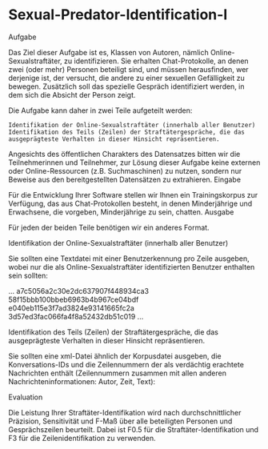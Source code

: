 # Sexual-Predator-Identification-I
Aufgabe

Das Ziel dieser Aufgabe ist es, Klassen von Autoren, nämlich Online-Sexualstraftäter, zu identifizieren. Sie erhalten Chat-Protokolle, an denen zwei (oder mehr) Personen beteiligt sind, und müssen herausfinden, wer derjenige ist, der versucht, die andere zu einer sexuellen Gefälligkeit zu bewegen. Zusätzlich soll das spezielle Gespräch identifiziert werden, in dem sich die Absicht der Person zeigt.

Die Aufgabe kann daher in zwei Teile aufgeteilt werden:

    Identifikation der Online-Sexualstraftäter (innerhalb aller Benutzer)
    Identifikation des Teils (Zeilen) der Straftätergespräche, die das ausgeprägteste Verhalten in dieser Hinsicht repräsentieren.

Angesichts des öffentlichen Charakters des Datensatzes bitten wir die Teilnehmerinnen und Teilnehmer, zur Lösung dieser Aufgabe keine externen oder Online-Ressourcen (z.B. Suchmaschinen) zu nutzen, sondern nur Beweise aus den bereitgestellten Datensätzen zu extrahieren.
Eingabe

Für die Entwicklung Ihrer Software stellen wir Ihnen ein Trainingskorpus zur Verfügung, das aus Chat-Protokollen besteht, in denen Minderjährige und Erwachsene, die vorgeben, Minderjährige zu sein, chatten.
Ausgabe

Für jeden der beiden Teile benötigen wir ein anderes Format.

Identifikation der Online-Sexualstraftäter (innerhalb aller Benutzer)

Sie sollten eine Textdatei mit einer Benutzerkennung pro Zeile ausgeben, wobei nur die als Online-Sexualstraftäter identifizierten Benutzer enthalten sein sollten:

...
a7c5056a2c30e2dc637907f448934ca3
58f15bbb100bbeb6963b4b967ce04bdf
e040eb115e3f7ad3824e93141665fc2a
3d57ed3fac066fa4f8a52432db51c019
...

Identifikation des Teils (Zeilen) der Straftätergespräche, die das ausgeprägteste Verhalten in dieser Hinsicht repräsentieren.

Sie sollten eine xml-Datei ähnlich der Korpusdatei ausgeben, die Konversations-IDs und die Zeilennummern der als verdächtig erachtete Nachrichten enthält (Zeilennummern zusammen mit allen anderen Nachrichteninformationen: Autor, Zeit, Text):



Evaluation

Die Leistung Ihrer Straftäter-Identifikation wird nach durchschnittlicher Präzision, Sensitivität und F-Maß über alle beteiligten Personen und Gesprächszeilen beurteilt. Dabei ist F0.5 für die Straftäter-Identifikation und F3 für die Zeilenidentifikation zu verwenden.
